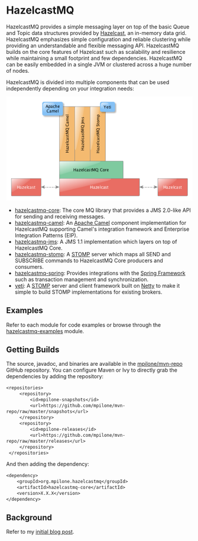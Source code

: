 # HazelcastMQ

HazelcastMQ provides a simple messaging layer on top of the basic Queue and Topic data 
structures provided by [Hazelcast](http://www.hazelcast.com/), an in-memory 
data grid. HazelcastMQ emphasizes simple configuration and reliable clustering 
while providing an understandable and flexible messaging API. HazelcastMQ builds
on the core features of Hazelcast such as scalability and resilience while
maintaining a small footprint and few dependencies. HazelcastMQ can be easily
embedded in a single JVM or clustered across a huge number of nodes.

HazelcastMQ is divided into multiple components that can be used independently 
depending on your integration needs:

![Hazelcast Components](/docs/HazelcastMQComponents.png?raw=true "Hazelcast Components")

* [hazelcastmq-core](hazelcastmq-core/README.md): The core MQ library that 
provides a JMS 2.0-like API for sending and receiving messages.
* [hazelcastmq-camel](hazelcastmq-camel/README.md): An 
[Apache Camel](http://camel.apache.org/) component implementation for 
HazelcastMQ supporting Camel's integration framework and Enterprise Integration 
Patterns (EIP).
* [hazelcastmq-jms](hazelcastmq-jms/README.md): A JMS 1.1 implementation which 
layers on top of HazelcastMQ Core.
* [hazelcastmq-stomp](hazelcastmq-stomp/README.md): A [STOMP](http://stomp.github.com) 
server which maps all SEND and SUBSCRIBE commands to HazelcastMQ Core
producers and consumers.
* [hazelcastmq-spring](hazelcastmq-spring/README.md): Provides integrations with 
the [Spring Framework](http://projects.spring.io/spring-framework/) such as 
transaction management and synchronization.
* [yeti](yeti/README.md): A [STOMP](http://stomp.github.com) server and client framework built 
on [Netty](http://netty.io/) to make it simple to build STOMP implementations for 
existing brokers.

## Examples

Refer to each module for code examples or browse through the 
[hazelcastmq-examples](hazelcastmq-examples/src/main/java/org/mpilone/hazelcastmq/example) 
module. 

## Getting Builds

The source, javadoc, and binaries are available in the 
[mpilone/mvn-repo](https://github.com/mpilone/mvn-repo) GitHub repository. You
can configure Maven or Ivy to directly grab the dependencies by adding the repository:

    <repositories>
         <repository>
             <id>mpilone-snapshots</id>
             <url>https://github.com/mpilone/mvn-repo/raw/master/snapshots</url>
         </repository>
         <repository>
             <id>mpilone-releases</id>
             <url>https://github.com/mpilone/mvn-repo/raw/master/releases</url>
         </repository>
     </repositories>

And then adding the dependency:

    <dependency>
        <groupId>org.mpilone.hazelcastmq</groupId>
        <artifactId>hazelcastmq-core</artifactId>
        <version>X.X.X</version>
    </dependency>

## Background

Refer to my [initial blog post](http://mikepilone.blogspot.com/2013/01/hazelcast-jms-provider.html).